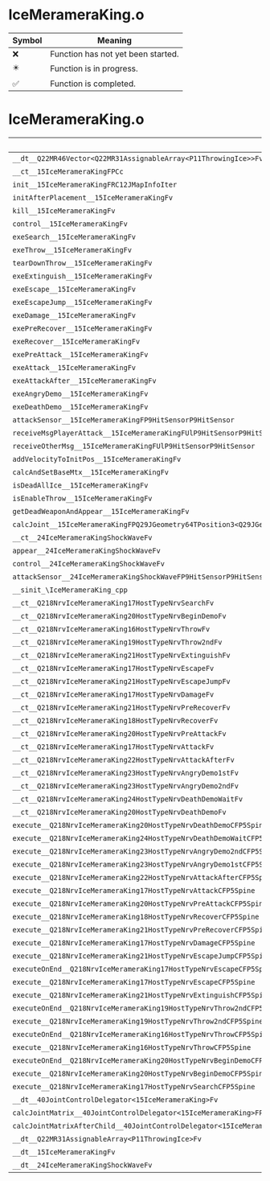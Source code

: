 # IceMerameraKing.o
| Symbol | Meaning 
| ------------- | ------------- 
| :x: | Function has not yet been started. 
| :eight_pointed_black_star: | Function is in progress. 
| :white_check_mark: | Function is completed. 


# IceMerameraKing.o
| Symbol | Decompiled? |
| ------------- | ------------- |
| `__dt__Q22MR46Vector<Q22MR31AssignableArray<P11ThrowingIce>>Fv` | :x: |
| `__ct__15IceMerameraKingFPCc` | :x: |
| `init__15IceMerameraKingFRC12JMapInfoIter` | :x: |
| `initAfterPlacement__15IceMerameraKingFv` | :x: |
| `kill__15IceMerameraKingFv` | :x: |
| `control__15IceMerameraKingFv` | :x: |
| `exeSearch__15IceMerameraKingFv` | :x: |
| `exeThrow__15IceMerameraKingFv` | :x: |
| `tearDownThrow__15IceMerameraKingFv` | :x: |
| `exeExtinguish__15IceMerameraKingFv` | :x: |
| `exeEscape__15IceMerameraKingFv` | :x: |
| `exeEscapeJump__15IceMerameraKingFv` | :x: |
| `exeDamage__15IceMerameraKingFv` | :x: |
| `exePreRecover__15IceMerameraKingFv` | :x: |
| `exeRecover__15IceMerameraKingFv` | :x: |
| `exePreAttack__15IceMerameraKingFv` | :x: |
| `exeAttack__15IceMerameraKingFv` | :x: |
| `exeAttackAfter__15IceMerameraKingFv` | :x: |
| `exeAngryDemo__15IceMerameraKingFv` | :x: |
| `exeDeathDemo__15IceMerameraKingFv` | :x: |
| `attackSensor__15IceMerameraKingFP9HitSensorP9HitSensor` | :x: |
| `receiveMsgPlayerAttack__15IceMerameraKingFUlP9HitSensorP9HitSensor` | :x: |
| `receiveOtherMsg__15IceMerameraKingFUlP9HitSensorP9HitSensor` | :x: |
| `addVelocityToInitPos__15IceMerameraKingFv` | :x: |
| `calcAndSetBaseMtx__15IceMerameraKingFv` | :x: |
| `isDeadAllIce__15IceMerameraKingFv` | :x: |
| `isEnableThrow__15IceMerameraKingFv` | :x: |
| `getDeadWeaponAndAppear__15IceMerameraKingFv` | :x: |
| `calcJoint__15IceMerameraKingFPQ29JGeometry64TPosition3<Q29JGeometry38TMatrix34<Q29JGeometry13SMatrix34C<f>>>RC19JointControllerInfo` | :x: |
| `__ct__24IceMerameraKingShockWaveFv` | :x: |
| `appear__24IceMerameraKingShockWaveFv` | :x: |
| `control__24IceMerameraKingShockWaveFv` | :x: |
| `attackSensor__24IceMerameraKingShockWaveFP9HitSensorP9HitSensor` | :x: |
| `__sinit_\IceMerameraKing_cpp` | :x: |
| `__ct__Q218NrvIceMerameraKing17HostTypeNrvSearchFv` | :x: |
| `__ct__Q218NrvIceMerameraKing20HostTypeNrvBeginDemoFv` | :x: |
| `__ct__Q218NrvIceMerameraKing16HostTypeNrvThrowFv` | :x: |
| `__ct__Q218NrvIceMerameraKing19HostTypeNrvThrow2ndFv` | :x: |
| `__ct__Q218NrvIceMerameraKing21HostTypeNrvExtinguishFv` | :x: |
| `__ct__Q218NrvIceMerameraKing17HostTypeNrvEscapeFv` | :x: |
| `__ct__Q218NrvIceMerameraKing21HostTypeNrvEscapeJumpFv` | :x: |
| `__ct__Q218NrvIceMerameraKing17HostTypeNrvDamageFv` | :x: |
| `__ct__Q218NrvIceMerameraKing21HostTypeNrvPreRecoverFv` | :x: |
| `__ct__Q218NrvIceMerameraKing18HostTypeNrvRecoverFv` | :x: |
| `__ct__Q218NrvIceMerameraKing20HostTypeNrvPreAttackFv` | :x: |
| `__ct__Q218NrvIceMerameraKing17HostTypeNrvAttackFv` | :x: |
| `__ct__Q218NrvIceMerameraKing22HostTypeNrvAttackAfterFv` | :x: |
| `__ct__Q218NrvIceMerameraKing23HostTypeNrvAngryDemo1stFv` | :x: |
| `__ct__Q218NrvIceMerameraKing23HostTypeNrvAngryDemo2ndFv` | :x: |
| `__ct__Q218NrvIceMerameraKing24HostTypeNrvDeathDemoWaitFv` | :x: |
| `__ct__Q218NrvIceMerameraKing20HostTypeNrvDeathDemoFv` | :x: |
| `execute__Q218NrvIceMerameraKing20HostTypeNrvDeathDemoCFP5Spine` | :x: |
| `execute__Q218NrvIceMerameraKing24HostTypeNrvDeathDemoWaitCFP5Spine` | :x: |
| `execute__Q218NrvIceMerameraKing23HostTypeNrvAngryDemo2ndCFP5Spine` | :x: |
| `execute__Q218NrvIceMerameraKing23HostTypeNrvAngryDemo1stCFP5Spine` | :x: |
| `execute__Q218NrvIceMerameraKing22HostTypeNrvAttackAfterCFP5Spine` | :x: |
| `execute__Q218NrvIceMerameraKing17HostTypeNrvAttackCFP5Spine` | :x: |
| `execute__Q218NrvIceMerameraKing20HostTypeNrvPreAttackCFP5Spine` | :x: |
| `execute__Q218NrvIceMerameraKing18HostTypeNrvRecoverCFP5Spine` | :x: |
| `execute__Q218NrvIceMerameraKing21HostTypeNrvPreRecoverCFP5Spine` | :x: |
| `execute__Q218NrvIceMerameraKing17HostTypeNrvDamageCFP5Spine` | :x: |
| `execute__Q218NrvIceMerameraKing21HostTypeNrvEscapeJumpCFP5Spine` | :x: |
| `executeOnEnd__Q218NrvIceMerameraKing17HostTypeNrvEscapeCFP5Spine` | :x: |
| `execute__Q218NrvIceMerameraKing17HostTypeNrvEscapeCFP5Spine` | :x: |
| `execute__Q218NrvIceMerameraKing21HostTypeNrvExtinguishCFP5Spine` | :x: |
| `executeOnEnd__Q218NrvIceMerameraKing19HostTypeNrvThrow2ndCFP5Spine` | :x: |
| `execute__Q218NrvIceMerameraKing19HostTypeNrvThrow2ndCFP5Spine` | :x: |
| `executeOnEnd__Q218NrvIceMerameraKing16HostTypeNrvThrowCFP5Spine` | :x: |
| `execute__Q218NrvIceMerameraKing16HostTypeNrvThrowCFP5Spine` | :x: |
| `executeOnEnd__Q218NrvIceMerameraKing20HostTypeNrvBeginDemoCFP5Spine` | :x: |
| `execute__Q218NrvIceMerameraKing20HostTypeNrvBeginDemoCFP5Spine` | :x: |
| `execute__Q218NrvIceMerameraKing17HostTypeNrvSearchCFP5Spine` | :x: |
| `__dt__40JointControlDelegator<15IceMerameraKing>Fv` | :x: |
| `calcJointMatrix__40JointControlDelegator<15IceMerameraKing>FPQ29JGeometry64TPosition3<Q29JGeometry38TMatrix34<Q29JGeometry13SMatrix34C<f>>>RC19JointControllerInfo` | :x: |
| `calcJointMatrixAfterChild__40JointControlDelegator<15IceMerameraKing>FPQ29JGeometry64TPosition3<Q29JGeometry38TMatrix34<Q29JGeometry13SMatrix34C<f>>>RC19JointControllerInfo` | :x: |
| `__dt__Q22MR31AssignableArray<P11ThrowingIce>Fv` | :x: |
| `__dt__15IceMerameraKingFv` | :x: |
| `__dt__24IceMerameraKingShockWaveFv` | :x: |
